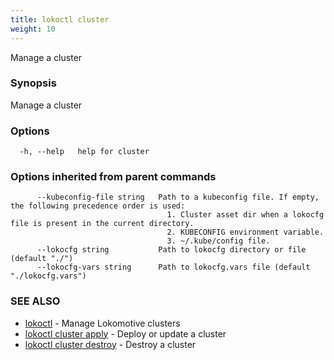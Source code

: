 ```yaml
---
title: lokoctl cluster
weight: 10
---
```


Manage a cluster

### Synopsis

Manage a cluster

### Options

```
  -h, --help   help for cluster
```

### Options inherited from parent commands

```
      --kubeconfig-file string   Path to a kubeconfig file. If empty, the following precedence order is used:
                                   1. Cluster asset dir when a lokocfg file is present in the current directory.
                                   2. KUBECONFIG environment variable.
                                   3. ~/.kube/config file.
      --lokocfg string           Path to lokocfg directory or file (default "./")
      --lokocfg-vars string      Path to lokocfg.vars file (default "./lokocfg.vars")
```

### SEE ALSO

* [lokoctl](lokoctl.md)	 - Manage Lokomotive clusters
* [lokoctl cluster apply](lokoctl_cluster_apply.md)	 - Deploy or update a cluster
* [lokoctl cluster destroy](lokoctl_cluster_destroy.md)	 - Destroy a cluster

